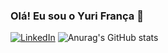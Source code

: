 ### Olá! Eu sou o Yuri França 👋
[![LinkedIn](https://img.shields.io/badge/LinkedIn-0077B5?style=for-the-badge&logo=linkedin&logoColor=white)](www.linkedin.com/in/yuri-frança1)
![Anurag's GitHub stats](https://github-readme-stats.vercel.app/api?username=anuraghazra&show_icons=true&theme=radical)


